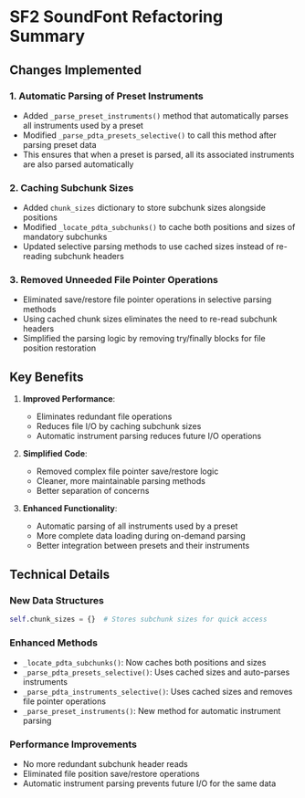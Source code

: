 # SF2 SoundFont Refactoring Summary

## Changes Implemented

### 1. Automatic Parsing of Preset Instruments
- Added `_parse_preset_instruments()` method that automatically parses all instruments used by a preset
- Modified `_parse_pdta_presets_selective()` to call this method after parsing preset data
- This ensures that when a preset is parsed, all its associated instruments are also parsed automatically

### 2. Caching Subchunk Sizes
- Added `chunk_sizes` dictionary to store subchunk sizes alongside positions
- Modified `_locate_pdta_subchunks()` to cache both positions and sizes of mandatory subchunks
- Updated selective parsing methods to use cached sizes instead of re-reading subchunk headers

### 3. Removed Unneeded File Pointer Operations
- Eliminated save/restore file pointer operations in selective parsing methods
- Using cached chunk sizes eliminates the need to re-read subchunk headers
- Simplified the parsing logic by removing try/finally blocks for file position restoration

## Key Benefits

1. **Improved Performance**: 
   - Eliminates redundant file operations
   - Reduces file I/O by caching subchunk sizes
   - Automatic instrument parsing reduces future I/O operations

2. **Simplified Code**:
   - Removed complex file pointer save/restore logic
   - Cleaner, more maintainable parsing methods
   - Better separation of concerns

3. **Enhanced Functionality**:
   - Automatic parsing of all instruments used by a preset
   - More complete data loading during on-demand parsing
   - Better integration between presets and their instruments

## Technical Details

### New Data Structures
```python
self.chunk_sizes = {}  # Stores subchunk sizes for quick access
```

### Enhanced Methods
- `_locate_pdta_subchunks()`: Now caches both positions and sizes
- `_parse_pdta_presets_selective()`: Uses cached sizes and auto-parses instruments
- `_parse_pdta_instruments_selective()`: Uses cached sizes and removes file pointer operations
- `_parse_preset_instruments()`: New method for automatic instrument parsing

### Performance Improvements
- No more redundant subchunk header reads
- Eliminated file position save/restore operations
- Automatic instrument parsing prevents future I/O for the same data